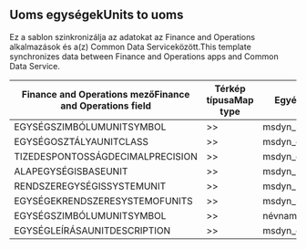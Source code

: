 ## <a name="units-to-uoms"></a><span data-ttu-id="aa035-101">Uoms egységek</span><span class="sxs-lookup"><span data-stu-id="aa035-101">Units to uoms</span></span>

<span data-ttu-id="aa035-102">Ez a sablon szinkronizálja az adatokat az Finance and Operations alkalmazások és a(z) Common Data Serviceközött.</span><span class="sxs-lookup"><span data-stu-id="aa035-102">This template synchronizes data between Finance and Operations apps and Common Data Service.</span></span>

<span data-ttu-id="aa035-103">Finance and Operations mező</span><span class="sxs-lookup"><span data-stu-id="aa035-103">Finance and Operations field</span></span> | <span data-ttu-id="aa035-104">Térkép típusa</span><span class="sxs-lookup"><span data-stu-id="aa035-104">Map type</span></span> | <span data-ttu-id="aa035-105">Egyéb Dynamics 365 mező</span><span class="sxs-lookup"><span data-stu-id="aa035-105">Other Dynamics 365 field</span></span> | <span data-ttu-id="aa035-106">Alapértelmezett érték</span><span class="sxs-lookup"><span data-stu-id="aa035-106">Default value</span></span>
---|---|---|---
<span data-ttu-id="aa035-107">EGYSÉGSZIMBÓLUM</span><span class="sxs-lookup"><span data-stu-id="aa035-107">UNITSYMBOL</span></span> | >> | <span data-ttu-id="aa035-108">msdyn_symbol</span><span class="sxs-lookup"><span data-stu-id="aa035-108">msdyn_symbol</span></span> | 
<span data-ttu-id="aa035-109">EGYSÉGOSZTÁLYA</span><span class="sxs-lookup"><span data-stu-id="aa035-109">UNITCLASS</span></span> | >> | <span data-ttu-id="aa035-110">msdyn_externalunitclassname</span><span class="sxs-lookup"><span data-stu-id="aa035-110">msdyn_externalunitclassname</span></span> | 
<span data-ttu-id="aa035-111">TIZEDESPONTOSSÁG</span><span class="sxs-lookup"><span data-stu-id="aa035-111">DECIMALPRECISION</span></span> | >> | <span data-ttu-id="aa035-112">msdyn_decimalprecision</span><span class="sxs-lookup"><span data-stu-id="aa035-112">msdyn_decimalprecision</span></span> | 
<span data-ttu-id="aa035-113">ALAPEGYSÉG</span><span class="sxs-lookup"><span data-stu-id="aa035-113">ISBASEUNIT</span></span> | >> | <span data-ttu-id="aa035-114">msdyn_isbaseunit</span><span class="sxs-lookup"><span data-stu-id="aa035-114">msdyn_isbaseunit</span></span> | 
<span data-ttu-id="aa035-115">RENDSZEREGYSÉG</span><span class="sxs-lookup"><span data-stu-id="aa035-115">ISSYSTEMUNIT</span></span> | >> | <span data-ttu-id="aa035-116">msdyn_issystemunit</span><span class="sxs-lookup"><span data-stu-id="aa035-116">msdyn_issystemunit</span></span> | 
<span data-ttu-id="aa035-117">EGYSÉGEKRENDSZERE</span><span class="sxs-lookup"><span data-stu-id="aa035-117">SYSTEMOFUNITS</span></span> | >> | <span data-ttu-id="aa035-118">msdyn_systemofunits</span><span class="sxs-lookup"><span data-stu-id="aa035-118">msdyn_systemofunits</span></span> | 
<span data-ttu-id="aa035-119">EGYSÉGSZIMBÓLUM</span><span class="sxs-lookup"><span data-stu-id="aa035-119">UNITSYMBOL</span></span> | >> | <span data-ttu-id="aa035-120">név</span><span class="sxs-lookup"><span data-stu-id="aa035-120">name</span></span> | 
<span data-ttu-id="aa035-121">EGYSÉGLEÍRÁSA</span><span class="sxs-lookup"><span data-stu-id="aa035-121">UNITDESCRIPTION</span></span> | >> | <span data-ttu-id="aa035-122">msdyn_description</span><span class="sxs-lookup"><span data-stu-id="aa035-122">msdyn_description</span></span> | 
